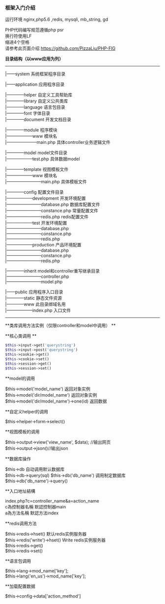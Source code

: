 ### 框架入门介绍

运行环境 nginx,php5.6 ,redis, mysqli, mb_string, gd 

PHP代码编写规范遵循php psr  
换行符使用LF   
缩进4个空格  
请参考此页面介绍  https://github.com/PizzaLiu/PHP-FIG  


**目录结构（以www应用为列）**

---

  
|——system    系统框架程序目录  
 
|——application  应用程序目录  

|————helper   自定义工具帮助库  
|————library  自定义公共类库  
|————language  语言包目录  
|————font 字体目录  
|————document 开发文档目录  

|————module   程序模块  
|——————www  模块名  
|———————main.php 具体controller业务逻辑文件  

|————model    model文件目录  
|——————test.php 具体数据model 
  
|————template  视图模板文件  
|——————www  模块名   
|————————main.php 具体模板文件  
  
|————config    配置文件目录  
|——————development 开发环境配置  
|————————database.php 数据库配置文件  
|————————constance.php 常量配置文件  
|————————redis.php redis配置文件  
|——————test 开发环境配置  
|————————database.php   
|————————constance.php   
|————————redis.php   
|——————production 产品环境配置  
|————————database.php   
|————————constance.php   
|————————redis.php   

|————inherit    model和controller重写继承目录  
|————————controller.php   
|————————model.php   
  
|——public    应用程序入口目录  
|————static    静态文件资源  
|————www   此目录绑域名用  
|——————index.php    入口文件  
 
--- 

**类库调用方法实例（仅限controller和model中调用） **

**核心类调用 **
``` php
$this->input->get('querystring')  
$this->input->post('querystring')  
$this->cookie->get()   
$this->cookie->set()  
$this->session->get()  
$this->session->set()  
```
**model的调用 

$this->model('model_name') 返回对象实例  
$this->model('dir/model_name') 返回对象实例  
$this->model('dir/model_name')->one(id) 返回数据  
 
**自定义helper的调用  

$this->helper->form->select()   
  

  
**视图模板的调用  

$this->output->view('view_name', $data); //输出网页  
$this->output->json()//输出json  
 
**数据库操作 

$this->db  自动调用默认数据库  
$this->db->query(sql) 
$this->db('db_name') 调用制定数据库  
$this->db('db_name')->query()  
 
**入口地址結構 

index.php?c=controller_name&a=action_name  
c為控制器名稱 默認控制器main  
a為方法名稱 默認方法index  
 
**redis调用方法 

$this->redis->hset()  默认redis实例服务器  
$this->redis('write')->hset() Write redis实例服务器  
$this->redis->get()  
$this->redis->set()  
 
 
**语言包调用  

$this->lang->mod_name['key'];  
$this->lang('en_us')->mod_name['key'];  
  
 
**加载配置数据 

$this->config->data['action_method']  
 
